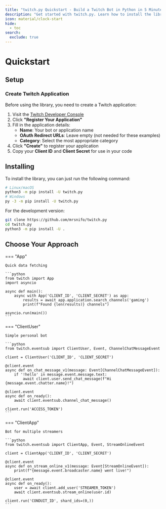 ```yaml
---
title: "twitch.py Quickstart - Build a Twitch Bot in Python in 5 Minutes"
description: "Get started with twitch.py. Learn how to install the library, set up your Twitch app, and choose the right approach for your bot with code examples for App, ClientUser, and ClientApp."
icon: material/clock-start
hide:
  - toc
search:
  exclude: true
---
```


# Quickstart

## Setup

### Create Twitch Application

Before using the library, you need to create a Twitch application:

1. Visit the [Twitch Developer Console](https://dev.twitch.tv/console)
2. Click **"Register Your Application"**
3. Fill in the application details:
   - **Name**: Your bot or application name
   - **OAuth Redirect URLs**: Leave empty (not needed for these examples)
   - **Category**: Select the most appropriate category
4. Click **"Create"** to register your application
5. Copy your **Client ID** and **Client Secret** for use in your code

## Installing
To install the library, you can just run the following command:
```bash
# Linux/macOS
python3 -m pip install -U twitch.py
# Windows
py -3 -m pip install -U twitch.py
```

For the development version:
```bash
git clone https://github.com/mrsnifo/twitch.py
cd twitch.py
python3 -m pip install -U .
```

## Choose Your Approach

=== "App"

    Quick data fetching

    ```python
    from twitch import App
    import asyncio

    async def main():
        async with App('CLIENT_ID', 'CLIENT_SECRET') as app:
            results = await app.application.search_channels('gaming')
            print(f"Found {len(results)} channels")

    asyncio.run(main())
    ```

=== "ClientUser"

    Simple personal bot

    ```python
    from twitch.eventsub import ClientUser, Event, ChannelChatMessageEvent

    client = ClientUser('CLIENT_ID', 'CLIENT_SECRET')

    @client.event
    async def on_chat_message_v1(message: Event[ChannelChatMessageEvent]):
        if '!hello' in message.event.message.text:
            await client.user.send_chat_message(f"Hi {message.event.chatter.name}!")

    @client.event
    async def on_ready():
        await client.eventsub.channel_chat_message()

    client.run('ACCESS_TOKEN')
    ```

=== "ClientApp"

    Bot for multiple streamers

    ```python
    from twitch.eventsub import ClientApp, Event, StreamOnlineEvent

    client = ClientApp('CLIENT_ID', 'CLIENT_SECRET')

    @client.event
    async def on_stream_online_v1(message: Event[StreamOnlineEvent]):
        print(f"{message.event.broadcaster.name} went live!")

    @client.event
    async def on_ready():
        user = await client.add_user('STREAMER_TOKEN')
        await client.eventsub.stream_online(user.id)

    client.run('CONDUIT_ID', shard_ids=(0,))
    ```
